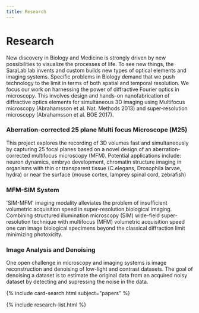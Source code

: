 ```yaml
---
title: Research
---
```


# <i class="fas fa-microscope"></i>Research
New discovery in Biology and Medicine is strongly driven by new possibilities to visualize the processes of life. To see new things, the SaraLab lab invents and custom builds new types of optical elements and imaging systems. Specific problems in Biology demand that we push technology to the limit in terms of both spatial and temporal resolution. We focus our work on harnessing the power of diffractive Fourier optics in microscopy. This involves design and hands-on nanofabrication of diffractive optics elements for simultaneous 3D imaging using Multifocus microscopy (Abrahamsson et al. Nat. Methods 2013) and super-resolution microscopy (Abrahamsson et al. BOE 2017).

### Aberration-corrected 25 plane Multi focus Microscope (M25) 
This project explores the recording of 3D volumes fast and simultaneously by capturing 25 focal planes based on a novel design of an aberration-corrected multifocus microscopy (MFM). Potential applications include: neuron dynamics, embryo development, chromatin structure imaging in organisms with thin or transparent tissue (C.elegans, Drosophila larvae, hydra) or near the surface (mouse cortex, lamprey spinal cord, zebrafish)
<!-- section break -->
### MFM-SIM System 
'SIM-MFM' imaging modality alleviates the problem of insufficient volumetric acquisition speed in super-resolution biological imaging. Combining structured illumination microscopy (SIM) wide-field super-resolution technique with multifocus (MFM) volumetric acquisition speed one can image biological specimens beyond the classical diffraction limit minimizing photoxicity.
<!-- section break -->
### Image Analysis and Denoising
One open challenge in microscopy and imaging systems is image reconstruction and denoising of low-light and contrast datasets. The goal of denoising a dataset is to estimate the original data from an acquired noisy dataset by detecting and supressing the noise in the data.

<!-- section break -->

{% include card-search.html subject="papers" %}

{% include research-list.html %}
